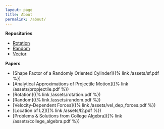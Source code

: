 ```yaml
---
layout: page
title: About
permalink: /about/
---
```


**Repositories**

- [Rotation](https://github.com/rsaucier/Rotation)
- [Random](https://github.com/rsaucier/Random)
- [Vector](https://github.com/rsaucier/Vector)

**Papers**

- [Shape Factor of a Randomly Oriented Cylinder]({% link /assets/sf.pdf %})
- [Analytical Approximations of Projectile Motion]({% link /assets/propjectile.pdf %})
- [Rotation]({% link /assets/rotation.pdf %})
- [Random]({% link /assets/random.pdf %})
- [Velocity-Dependent Forces]({% link /assets/vel_dep_forces.pdf %})
- [Location of L2]({% link /assets/l2.pdf %})
- [Problems & Solutions from College Algebra]({% link /assets/college_algebra.pdf %})
